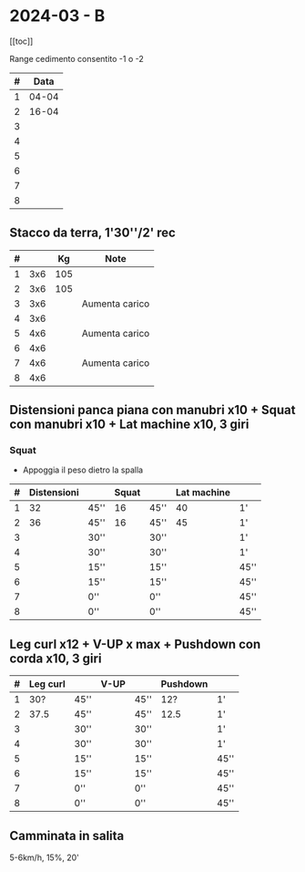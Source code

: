 # 2024-03 - B

[[toc]]

Range cedimento consentito -1 o -2

| #   | Data  |
| --- | ----- |
| 1   | 04-04 |
| 2   | 16-04 |
| 3   |       |
| 4   |       |
| 5   |       |
| 6   |       |
| 7   |       |
| 8   |       |

## Stacco da terra, 1'30''/2' rec

| #   |     | Kg  | Note           |
| --- | --- | --- | -------------- |
| 1   | 3x6 | 105 |                |
| 2   | 3x6 | 105 |                |
| 3   | 3x6 |     | Aumenta carico |
| 4   | 3x6 |     |                |
| 5   | 4x6 |     | Aumenta carico |
| 6   | 4x6 |     |                |
| 7   | 4x6 |     | Aumenta carico |
| 8   | 4x6 |     |                |

## Distensioni panca piana con manubri x10  + Squat con manubri x10 + Lat machine x10, 3 giri

### Squat

- Appoggia il peso dietro la spalla

| #   | Distensioni |      | Squat |      | Lat machine |      |
| --- | ----------- | ---- | ----- | ---- | ----------- | ---- |
| 1   | 32          | 45'' | 16    | 45'' | 40          | 1'   |
| 2   | 36          | 45'' | 16    | 45'' | 45          | 1'   |
| 3   |             | 30'' |       | 30'' |             | 1'   |
| 4   |             | 30'' |       | 30'' |             | 1'   |
| 5   |             | 15'' |       | 15'' |             | 45'' |
| 6   |             | 15'' |       | 15'' |             | 45'' |
| 7   |             | 0''  |       | 0''  |             | 45'' |
| 8   |             | 0''  |       | 0''  |             | 45'' |

## Leg curl x12  + V-UP x max + Pushdown con corda x10, 3 giri

| #   | Leg curl |      | V-UP |      | Pushdown |      |
| --- | -------- | ---- | ---- | ---- | -------- | ---- |
| 1   | 30?      | 45'' |      | 45'' | 12?      | 1'   |
| 2   | 37.5     | 45'' |      | 45'' | 12.5     | 1'   |
| 3   |          | 30'' |      | 30'' |          | 1'   |
| 4   |          | 30'' |      | 30'' |          | 1'   |
| 5   |          | 15'' |      | 15'' |          | 45'' |
| 6   |          | 15'' |      | 15'' |          | 45'' |
| 7   |          | 0''  |      | 0''  |          | 45'' |
| 8   |          | 0''  |      | 0''  |          | 45'' |

## Camminata in salita

5-6km/h, 15%, 20'
